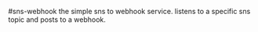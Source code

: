 #sns-webhook
the simple sns to webhook service. listens to a specific sns topic and posts to a webhook.

